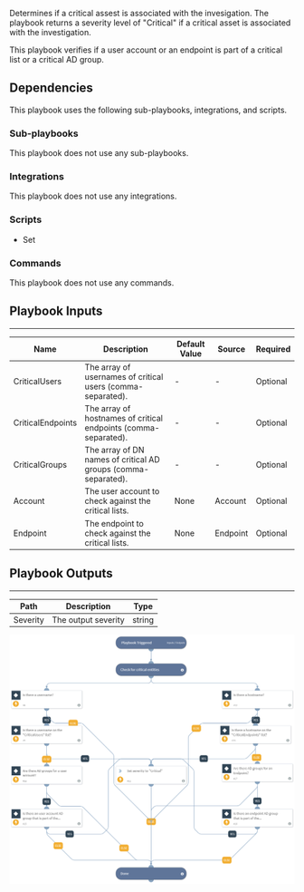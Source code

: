 Determines if a critical assest is associated with the invesigation. The playbook returns a severity level of "Critical" if a critical asset is associated with the investigation.

This playbook verifies if a user account or an endpoint is part of a critical list or a critical AD group. 

## Dependencies
This playbook uses the following sub-playbooks, integrations, and scripts.

### Sub-playbooks
This playbook does not use any sub-playbooks.

### Integrations
This playbook does not use any integrations.

### Scripts
* Set

### Commands
This playbook does not use any commands.

## Playbook Inputs
---

| **Name** | **Description** | **Default Value** | **Source** | **Required** |
| --- | --- | --- | --- | --- |
| CriticalUsers | The array of usernames of critical users (comma-separated). | - | - | Optional |
| CriticalEndpoints | The array of hostnames of critical endpoints (comma-separated). | - | - | Optional |
| CriticalGroups | The array of DN names of critical AD groups (comma-separated). | - | - | Optional |
| Account | The user account to check against the critical lists. | None | Account | Optional |
| Endpoint | The endpoint to check against the critical lists. | None | Endpoint | Optional |


## Playbook Outputs
---

| **Path** | **Description** | **Type** |
| --- | --- | --- |
| Severity | The output severity | string |

![Calculate_Severity_Critical_assets](https://github.com/ElazarK/content-docs/blob/master/images/playbooks/Calculate_Severity_Critical_assets.png)

